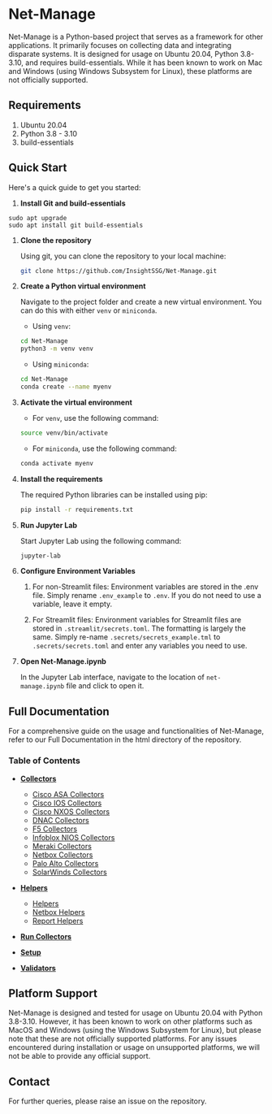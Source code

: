 # Net-Manage

Net-Manage is a Python-based project that serves as a framework for other applications. It primarily focuses on collecting data and integrating disparate systems. It is designed for usage on Ubuntu 20.04, Python 3.8-3.10, and requires build-essentials. While it has been known to work on Mac and Windows (using Windows Subsystem for Linux), these platforms are not officially supported.

## Requirements

1. Ubuntu 20.04
2. Python 3.8 - 3.10
3. build-essentials

## Quick Start

Here's a quick guide to get you started:

1. **Install Git and build-essentials**

```sudo apt update
sudo apt upgrade
sudo apt install git build-essentials
```

1. **Clone the repository**

    Using git, you can clone the repository to your local machine:

    ```bash
    git clone https://github.com/InsightSSG/Net-Manage.git
    ```

2. **Create a Python virtual environment**

    Navigate to the project folder and create a new virtual environment. You can do this with either `venv` or `miniconda`.

    - Using `venv`:
    ```bash
    cd Net-Manage
    python3 -m venv venv
    ```

    - Using `miniconda`:
    ```bash
    cd Net-Manage
    conda create --name myenv
    ```

3. **Activate the virtual environment**

    - For `venv`, use the following command:

    ```bash
    source venv/bin/activate
    ```

    - For `miniconda`, use the following command:

    ```bash
    conda activate myenv
    ```

4. **Install the requirements**

    The required Python libraries can be installed using pip:

    ```bash
    pip install -r requirements.txt
    ```

5. **Run Jupyter Lab**

    Start Jupyter Lab using the following command:

    ```bash
    jupyter-lab
    ```

6. **Configure Environment Variables**

    1. For non-Streamlit files:
        Environment variables are stored in the .env file. Simply rename `.env_example` to `.env`. If you do not need to use a variable, leave it empty.

    2. For Streamlit files:
        Environment variables for Streamlit files are stored in `.streamlit/secrets.toml`. The formatting is largely the same. Simply re-name `.secrets/secrets_example.tml` to `.secrets/secrets.toml` and enter any variables you need to use.

7. **Open Net-Manage.ipynb**

    In the Jupyter Lab interface, navigate to the location of `net-manage.ipynb` file and click to open it.

## Full Documentation

For a comprehensive guide on the usage and functionalities of Net-Manage, refer to our Full Documentation in the html directory of the repository.

### Table of Contents

- **[Collectors](./html/collectors/index.html)**
  - [Cisco ASA Collectors](./html/collectors/cisco_asa_collectors.html)
  - [Cisco IOS Collectors](./html/collectors/cisco_ios_collectors.html)
  - [Cisco NXOS Collectors](./html/collectors/cisco_nxos_collectors.html)
  - [DNAC Collectors](./html/collectors/dnac_collectors.html)
  - [F5 Collectors](./html/collectors/f5_collectors.html)
  - [Infoblox NIOS Collectors](./html/collectors/infoblox_nios_collectors.html)
  - [Meraki Collectors](./html/collectors/meraki_collectors.html)
  - [Netbox Collectors](./html/collectors/netbox_collectors.html)
  - [Palo Alto Collectors](./html/collectors/palo_alto_collectors.html)
  - [SolarWinds Collectors](./html/collectors/solarwinds_collectors.html)

- **[Helpers](./html/helpers/index.html)**
  - [Helpers](./html/helpers/helpers.html)
  - [Netbox Helpers](./html/helpers/netbox_helpers.html)
  - [Report Helpers](./html/helpers/report_helpers.html)

- **[Run Collectors](./html/run_collectors.html)**
- **[Setup](./html/setup.html)**
- **[Validators](./html/validators.html)**

## Platform Support

Net-Manage is designed and tested for usage on Ubuntu 20.04 with Python 3.8-3.10. However, it has been known to work on other platforms such as MacOS and Windows (using the Windows Subsystem for Linux), but please note that these are not officially supported platforms. For any issues encountered during installation or usage on unsupported platforms, we will not be able to provide any official support.

## Contact

For further queries, please raise an issue on the repository.
